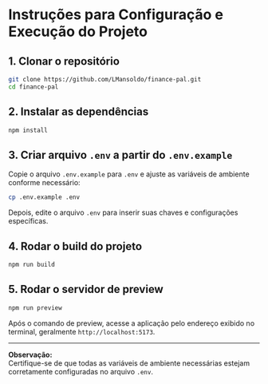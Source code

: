 # Instruções para Configuração e Execução do Projeto

## 1. Clonar o repositório
```bash
git clone https://github.com/LMansoldo/finance-pal.git
cd finance-pal
```

## 2. Instalar as dependências
```bash
npm install
```

## 3. Criar arquivo `.env` a partir do `.env.example`
Copie o arquivo `.env.example` para `.env` e ajuste as variáveis de ambiente conforme necessário:
```bash
cp .env.example .env
```
Depois, edite o arquivo `.env` para inserir suas chaves e configurações específicas.

## 4. Rodar o build do projeto
```bash
npm run build
```

## 5. Rodar o servidor de preview
```bash
npm run preview
```

Após o comando de preview, acesse a aplicação pelo endereço exibido no terminal, geralmente `http://localhost:5173`.

---

**Observação:**  
Certifique-se de que todas as variáveis de ambiente necessárias estejam corretamente configuradas no arquivo `.env`.
